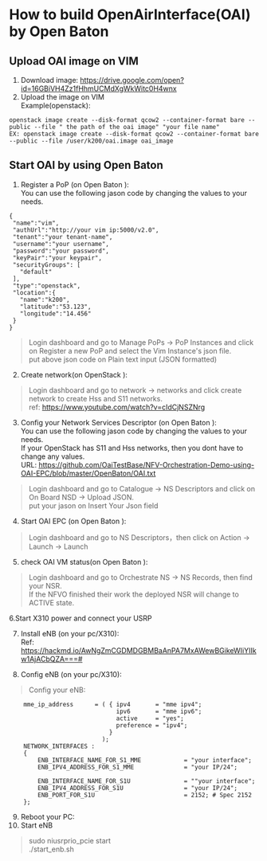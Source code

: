 # How to build OpenAirInterface(OAI) by Open Baton

## Upload OAI image on VIM
1. Download image: https://drive.google.com/open?id=16GBiVH4Zz1fHhmUCMdXgWkWitc0H4wnx
2. Upload the image on VIM <br/> Example(openstack): <br/>
~~~
openstack image create --disk-format qcow2 --container-format bare --public --file " the path of the oai image" "your file name" 
EX: openstack image create --disk-format qcow2 --container-format bare --public --file /user/k200/oai.image oai_image 
~~~
 
## Start OAI by using Open Baton

1. Register a PoP (on Open Baton ):<br/> You can use the following jason code by changing the values to your needs.
 ~~~
 {
  "name":"vim",
  "authUrl":"http://your vim ip:5000/v2.0",
  "tenant":"your tenant-name",
  "username":"your username",
  "password":"your password",
  "keyPair":"your keypair",
  "securityGroups": [
    "default"
  ],
  "type":"openstack",
  "location":{
    "name":"k200",
    "latitude":"53.123",
    "longitude":"14.456"
  }
}
 ~~~
 > Login dashboard and go to Manage PoPs -> PoP Instances and click on Register a new PoP and select the Vim Instance's json file.<br />
 put above json code on Plain text input (JSON formatted)
 
2. Create network(on OpenStack ):
> Login dashboard and go to network -> networks and click create network to create Hss and S11 networks.<br/>
ref: https://www.youtube.com/watch?v=cIdCjNSZNrg

3. Config your Network Services Descriptor (on Open Baton ): <br/> You can use the following jason code by changing the values to your needs.<br/> If your OpenStack has S11 and Hss networks, then you dont have to change any values.<br/>
URL: https://github.com/OaiTestBase/NFV-Orchestration-Demo-using-OAI-EPC/blob/master/OpenBaton/OAI.txt
 > Login dashboard and go to Catalogue -> NS Descriptors and click on On Board NSD -> Upload JSON.<br/>
 put your jason on Insert Your Json field

4. Start OAI EPC (on Open Baton ):
>Login dashboard and go to NS Descriptors，then click on Action -> Launch -> Launch

5. check OAI VM status(on Open Baton ):
>Login dashboard and go to Orchestrate NS -> NS Records, then find your NSR.<br/> If the NFVO finished their work the deployed NSR will change to ACTIVE state.

6.Start X310 power and connect your USRP

7. Install eNB (on your pc/X310):<br/>
Ref: https://hackmd.io/AwNgZmCGDMDGBMBaAnPA7MxAWewBGikeWIiYIIkw1AjACbQZA===#

8. Config eNB (on your pc/X310):
>Config your eNB:
~~~
    mme_ip_address      = ( { ipv4       = "mme ipv4";
                              ipv6       = "mme ipv6";
                              active     = "yes";
                              preference = "ipv4";
                            }
                          );
    NETWORK_INTERFACES :
    {
        ENB_INTERFACE_NAME_FOR_S1_MME            = "your interface";
        ENB_IPV4_ADDRESS_FOR_S1_MME              = "your IP/24";

        ENB_INTERFACE_NAME_FOR_S1U               = ""your interface";
        ENB_IPV4_ADDRESS_FOR_S1U                 = "your IP/24";
        ENB_PORT_FOR_S1U                         = 2152; # Spec 2152
    };
~~~
9. Reboot your PC:
10. Start eNB
>sudo niusrprio_pcie start<br/>
>./start_enb.sh




